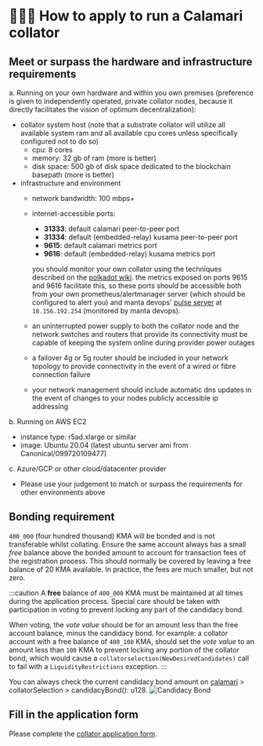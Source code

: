 #  👩🏼‍💻 How to apply to run a Calamari collator

## Meet or surpass the hardware and infrastructure requirements

a. Running on your own hardware and within you own premises (preference is given to independently operated, private collator nodes, because it directly facilitates the vision of optimum decentralization):

- collator system host (note that a substrate collator will utilize all available system ram and all available cpu cores unless specifically configured not to do so)
  - cpu: 8 cores
  - memory: 32 gb of ram (more is better)
  - disk space: 500 gb of disk space dedicated to the blockchain basepath (more is better)
- infrastructure and environment
  - network bandwidth: 100 mbps+
  - internet-accessible ports:
    - **31333**: default calamari peer-to-peer port
    - **31334**: default (embedded-relay) kusama peer-to-peer port
    - **9615**: default calamari metrics port
    - **9616**: default (embedded-relay) kusama metrics port

    you should monitor your own collator using the techniques described on the [polkadot wiki](https://wiki.polkadot.network/docs/maintain-guides-how-to-monitor-your-node). the metrics exposed on ports 9615 and 9616 facilitate this, so these ports should be accessible both from your own prometheus/alertmanager server (which should be configured to alert you) and manta devops' [pulse server](https://pulse.pelagos.systems) at `18.156.192.254` (monitored by manta devops).
  - an uninterrupted power supply to both the collator node and the network switches and routers that provide its connectivity must be capable of keeping the system online during provider power outages
  - a failover 4g or 5g router should be included in your network topology to provide connectivity in the event of a wired or fibre connection failure
  - your network management should include automatic dns updates in the event of changes to your nodes publicly accessible ip addressing

b. Running on AWS EC2
- instance type: r5ad.xlarge or similar
- image: Ubuntu 20.04 (latest ubuntu server ami from Canonical/099720109477)

c. Azure/GCP or other cloud/datacenter provider
- Please use your judgement to match or surpass the requirements for other environments above

## Bonding requirement

`400_000` (four hundred thousand) KMA will be bonded and is not transferable whilst collating. Ensure the same account always has a small *free* balance above the bonded amount to account for transaction fees of the registration process. This should normally be covered by leaving a free balance of 20 KMA available. In practice, the fees are much smaller, but not zero.

:::caution
A **free** balance of `400_000` KMA must be maintained at all times during the application process. Special care should be taken with participation in voting to prevent locking any part of the candidacy bond.

When voting, the *vote value* should be for an amount less than the free account balance, minus the candidacy bond. for example: a collator account with a free balance of `400_100` KMA, should set the *vote value* to an amount less than `100` KMA to prevent locking any portion of the collator bond, which would cause a `collatorselection(NewDesiredCandidates)` call to fail with a `LiquidityRestrictions` exception.
:::

You can always check the current candidacy bond amount on [calamari](https://polkadot.js.org/apps/?rpc=wss%3A%2F%2Fws.calamari.systems%2F#/chainstate) &gt; collatorSelection &gt; candidacyBond(): u128.
![Candidacy Bond](/img/collator-program/candidacy-bond.png)

## Fill in the application form
 
 Please complete the [collator application form](https://docs.google.com/forms/d/e/1FAIpQLScizDDMq7jWeOPVVEMr3EY_Z6N6ugdkL8aKgAbZ9lAJX6DEOQ/viewform).

